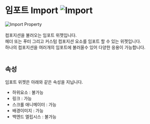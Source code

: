 # 임포트 Import ![Import](/../img/widget-import.png)<br />
![Import Property](/img/property-import.png)<br /><br />
컴포지션을 불러오는 임포트 위젯입니다.<br />
헤더 또는 푸터 그리고 커스텀 컴포지션 요소를 임포트 할 수 있는 위젯입니다.<br />
하나의 컴포지션을 여러개의 임포트에 불러올수 있어 다양한 응용이 가능합니다.
<br /><br />


## 속성
임포트 위젯은 아래와 같은 속성을 지닙니다.

* 하위요소 : 불가능
* 링크 : 가능 
* 스크롤 애니메이터 : 가능
* 배경이미지 : 가능
* 백엔드 엘립시스 : 불가능
<br />

